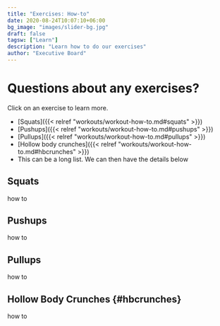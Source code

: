 ```yaml
---
title: "Exercises: How-to"
date: 2020-08-24T10:07:10+06:00
bg_image: "images/slider-bg.jpg"
draft: false
tagsw: ["Learn"]
description: "Learn how to do our exercises"
author: "Executive Board"
---
```


# Questions about any exercises?

Click on an exercise to learn more.

- [Squats]({{< relref "workouts/workout-how-to.md#squats" >}})
- [Pushups]({{< relref "workouts/workout-how-to.md#pushups" >}})
- [Pullups]({{< relref "workouts/workout-how-to.md#pullups" >}})
- [Hollow body crunches]({{< relref "workouts/workout-how-to.md#hbcrunches" >}})
- This can be a long list. We can then have the details below

## Squats

how to

## Pushups

how to

## Pullups

how to

## Hollow Body Crunches {#hbcrunches}

how to
